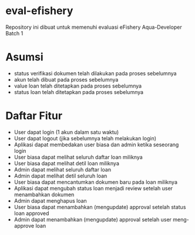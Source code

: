 # eval-efishery
Repository ini dibuat untuk memenuhi evaluasi eFishery Aqua-Developer Batch 1

# Asumsi
* status verifikasi dokumen telah dilakukan pada proses sebelumnya
* akun telah dibuat pada proses sebelumnya
* value loan telah ditetapkan pada proses sebelumnya
* status loan telah ditetapkan pada proses sebelumnya

# Daftar Fitur
* User dapat login (1 akun dalam satu waktu)
* User dapat logout (jika sebelumnya telah melakukan login)
* Aplikasi dapat membedakan user biasa dan admin ketika seseorang login
* User biasa dapat melihat seluruh daftar loan miliknya
* User biasa dapat melihat detil loan miliknya
* Admin dapat melihat seluruh daftar loan
* Admin dapat melihat detil seluruh loan
* User biasa dapat mencantumkan dokumen baru pada loan miliknya
* Aplikasi dapat mengubah status loan menjadi review setelah user menambahkan dokumen
* Admin dapat menghapus loan
* User biasa dapat menambahkan (mengupdate) approval setelah status loan approved
* Admin dapat menambahkan (mengupdate) approval setelah user meng-approve loan